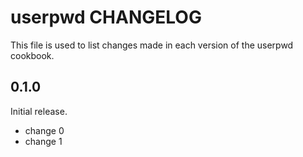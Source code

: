# userpwd CHANGELOG

This file is used to list changes made in each version of the userpwd cookbook.

## 0.1.0

Initial release.

- change 0
- change 1
